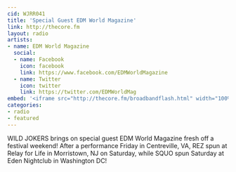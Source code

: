```yaml
---
cid: WJRR041
title: 'Special Guest EDM World Magazine'
link: http://thecore.fm
layout: radio
artists: 
- name: EDM World Magazine
  social:
  - name: Facebook
    icon: facebook
    link: https://www.facebook.com/EDMWorldMagazine
  - name: Twitter
    icon: twitter
    link: https://twitter.com/EDMWorldMag
embed: '<iframe src="http://thecore.fm/broadbandflash.html" width="100%" height="350px"></iframe>'
categories:
- radio
- featured
---
```


WILD JOKERS brings on special guest EDM World Magazine fresh off a festival weekend! After a performance Friday in Centreville, VA, REZ spun at Relay for Life in Morristown, NJ on Saturday, while SQUO spun Saturday at Eden Nightclub in Washington DC!